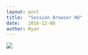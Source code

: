 ```yaml
---
layout: post
title:  "Session Browser HD"
date:   2016-12-08
author: Ryan
---
```




[![]({{site.offsiteimgs}}/session-browser-HD.png)]({{site.offsiteimgs}}/session-browser-HD.png)